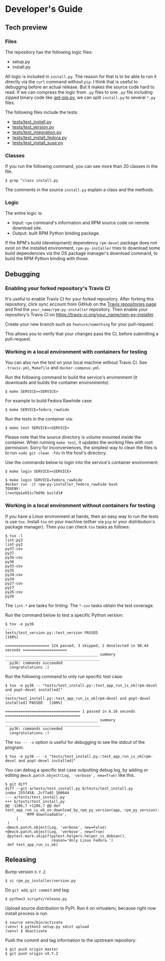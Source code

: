 # Developer's Guide

## Tech preview

### Files

The repository has the following logic files:

* setup.py
* install.py

All logic is included in `install.py`. The reason for that is to be able to run it directly via the `curl` command without `pip`. I think that is useful to debugging before an actual release. But it makes the source code hard to read.
If we can compress the logic from `.py` files to one `.py` file including zipped binary code like [get-pip.py](https://github.com/pypa/get-pip/blob/master/get-pip.py), we can split `install.py` to several `*.py` files.

The following files include the tests:

* [tests/test_install.py](../tests/test_install.py)
* [tests/test_version.py](../tests/test_version.py)
* [tests/test_integration.py](../tests/test_integration.py)
* [tests/test_install_fedora.py](../tests/test_install_fedora.py)
* [tests/test_install_suse.py](../tests/test_install_suse.py)

### Classes

If you run the following command, you can see more than 20 classes in the file.

``` ShellSession
$ grep ^class install.py
```

The comments in the source `install.py` explain a class and the methods.

### Logic

The entire logic is:

* Input: `rpm` command's information and RPM source code on remote download site.
* Output: built RPM Python binding package.

If the RPM's build (development) dependency `rpm-devel` package does not exist on the installed environment, `rpm-py-installer` tries to download some build dependencies via the OS package manager's download command, to build the RPM Python binding with those.

## Debugging

### Enabling your forked repository's Travis CI

It's useful to enable Travis CI for your forked repository.
After forking this repository, click sync account from GitHub on the [Travis repositories page](https://travis-ci.org/account/repositories) and find the `your_name/rpm-py-installer` repository.
Then enable your repository's Travis CI on https://travis-ci.org/your_name/rpm-py-installer .

Create your new branch such as `feature/something` for your pull-request.

This allows you to verify that your changes pass the CI, before submitting a pull-request.

### Working in a local environment with containers for testing

You can also run the test on your local machine without Travis CI. See `.travis.yml`, `Makefile` and `docker-compose.yml`.

Run the following command to build the service's environment (it downloads and builds the container environments):

``` ShellSession
$ make SERVICE=<SERVICE>
```

For example to build Fedora Rawhide case:

``` ShellSession
$ make SERVICE=fedora_rawhide
```

Run the tests in the container via:

``` ShellSession
$ make test SERVICE=<SERVICE>
```

Please note that the source directory is volume mounted inside the container.
When running `make test`, it updates the working files with root permission.
Sorry for inconveniences, the simplest way to clean the files is to run `sudo git clean -fdx` in the host's directory.

Use the commands below to login into the service's container environment:

``` ShellSession
$ make login SERVICE=<SERVICE>
```

``` ShellSession
$ make login SERVICE=fedora_rawhide
docker run -it rpm-py-installer_fedora_rawhide bash
TOXENV:
[root@a1e651c7b69b build]#
```

### Working in a local environment without containers for testing

If you have a Linux environment at hands, then an easy way to run the tests is use `tox`.
Install `tox` on your machine (either via `pip` or your distribution's package manager). Then you can check `tox` tasks as follows:

``` ShellSession
$ tox -l
lint-py3
lint-py2
py37-cov
py37
py36-cov
py36
py35-cov
py35
py34-cov
py34
py27-cov
py27
py26-cov
py26
```

The `lint-*` are tasks for linting. The `*-cov` tasks obtain the test coverage.

Run the command below to test a specific Python version:

``` ShellSession
$ tox -e py36
...
tests/test_version.py::test_version PASSED                                             [100%]

==================== 124 passed, 3 skipped, 2 deselected in 98.44 seconds ====================
__________________________________________ summary ___________________________________________
  py36: commands succeeded
  congratulations :)
```

Run the following command to only run specific test case:

``` ShellSession
$ tox -e py36 -- "tests/test_install.py::test_app_run_is_ok[rpm-devel and popt-devel installed]"
...
tests/test_install.py::test_app_run_is_ok[rpm-devel and popt-devel installed] PASSED   [100%]

================================== 1 passed in 6.16 seconds ==================================
__________________________________________ summary ___________________________________________
  py36: commands succeeded
  congratulations :)
```


The `tox -- -s` option is useful for debugging to see the stdout of the program:

``` ShellSession
$ tox -e py36 -- -s "tests/test_install.py::test_app_run_is_ok[rpm-devel and popt-devel installed]"
```

You can debug a specific test case outputting debug log, by adding or editing `@mock.patch.object(Log, 'verbose', new=True)` like this.

``` ShellSession
$ git diff
diff --git a/tests/test_install.py b/tests/test_install.py
index 255f458..2cf7a85 100644
--- a/tests/test_install.py
+++ b/tests/test_install.py
@@ -1286,7 +1286,7 @@ def test_app_run_is_ok_on_download_by_rpm_py_version(app, rpm_py_version):
         'RPM downloadable',
     ]
 )
-@mock.patch.object(Log, 'verbose', new=False)
+@mock.patch.object(Log, 'verbose', new=True)
 @pytest.mark.skipif(pytest.helpers.helper_is_debian(),
                     reason='Only Linux Fedora.')
 def test_app_run_is_ok(
```

## Releasing

Bump version `X.Y.Z`.

``` ShellSession
$ vi rpm_py_installer/version.py
```

Do `git add`, `git commit` and tag:

``` ShellSession
$ python3 scripts/release.py
```

Upload source distribution to PyPI.
Run it on virtualenv, because right now install process is run.

``` ShellSession
$ source venv/bin/activate
(venv) $ python3 setup.py sdist upload
(venv) $ deactivate
```

Push the commit and tag information to the upstream repository:

``` ShellSession
$ git push origin master
$ git push origin vX.Y.Z
```
